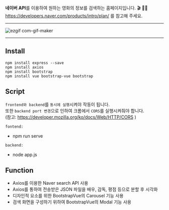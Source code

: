 **네이버 API**를 이용하여 원하는 영화의 정보를 검색하는 홈페이지입니다. 🎬 🕵🏻 <br>
https://developers.naver.com/products/intro/plan/ 를 참고해 주세요. <br>

___
![ezgif com-gif-maker](https://user-images.githubusercontent.com/75987810/108026716-3d2bed80-706c-11eb-83ce-282cec6f1fd1.gif)
___
## Install
```
npm install express --save
npm install axios
npm install bootstrap
npm install vue bootstrap-vue bootstrap
```

## Script
`frontend와 backend`를 `동시에 실행`시켜야 작동이 됩니다. <br>
또한 `backend port 변경`으로 인하여 크롬에서 `CORS`를 실행시켜줘야 합니다. <br>
(참고: https://developer.mozilla.org/ko/docs/Web/HTTP/CORS )<br>

`fontend:`
* npm run serve <br>

`backend:` 
* node app.js

## Function
* Axios를 이용한 Naver search API 사용
* Axios를 통하여 전송받은 JSON 파일을 배우, 감독, 평점 등으로 분할 후 시각화
* 디자인적 요소를 위한 BootstrapVue의 Carousel 기능 사용
* 검색 화면을 구성하기 위하여 BootstrapVue의 Modal 기능 사용

